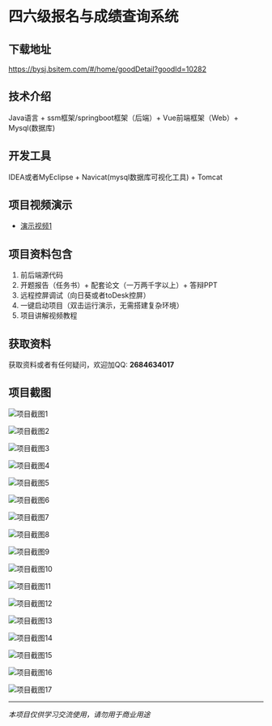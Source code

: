 # 四六级报名与成绩查询系统

## 下载地址
https://bysj.bsitem.com/#/home/goodDetail?goodId=10282

## 技术介绍
Java语言 + ssm框架/springboot框架（后端）+ Vue前端框架（Web）+ Mysql(数据库)

## 开发工具
IDEA或者MyEclipse + Navicat(mysql数据库可视化工具) + Tomcat

## 项目视频演示
- [演示视频1](https://graduation-images.oss-cn-beijing.aliyuncs.com/videos/828%E5%A5%97ssm%E5%BD%95%E5%83%8F/10282_ssm125%E5%9B%9B%E5%85%AD%E7%BA%A7%E6%8A%A5%E5%90%8D%E4%B8%8E%E6%88%90%E7%BB%A9%E6%9F%A5%E8%AF%A2%E7%B3%BB%E7%BB%9F%E5%BD%95%E5%83%8F.mp4)

## 项目资料包含
1. 前后端源代码
2. 开题报告（任务书）+ 配套论文（一万两千字以上）+ 答辩PPT
3. 远程控屏调试（向日葵或者toDesk控屏）
4. 一键启动项目（双击运行演示，无需搭建复杂环境）
5. 项目讲解视频教程

## 获取资料
获取资料或者有任何疑问，欢迎加QQ: **2684634017**

## 项目截图
![项目截图1](https://graduation-images.oss-cn-beijing.aliyuncs.com/图片/10282/毕设论坛项目主图.jpg)

![项目截图2](https://graduation-images.oss-cn-beijing.aliyuncs.com/图片/10282/1.png)

![项目截图3](https://graduation-images.oss-cn-beijing.aliyuncs.com/图片/10282/2.png)

![项目截图4](https://graduation-images.oss-cn-beijing.aliyuncs.com/图片/10282/3.png)

![项目截图5](https://graduation-images.oss-cn-beijing.aliyuncs.com/图片/10282/4.png)

![项目截图6](https://graduation-images.oss-cn-beijing.aliyuncs.com/图片/10282/5.png)

![项目截图7](https://graduation-images.oss-cn-beijing.aliyuncs.com/图片/10282/6.png)

![项目截图8](https://graduation-images.oss-cn-beijing.aliyuncs.com/图片/10282/7.png)

![项目截图9](https://graduation-images.oss-cn-beijing.aliyuncs.com/图片/10282/8.png)

![项目截图10](https://graduation-images.oss-cn-beijing.aliyuncs.com/图片/10282/9.png)

![项目截图11](https://graduation-images.oss-cn-beijing.aliyuncs.com/图片/10282/10.png)

![项目截图12](https://graduation-images.oss-cn-beijing.aliyuncs.com/图片/10282/11.png)

![项目截图13](https://graduation-images.oss-cn-beijing.aliyuncs.com/图片/10282/12.png)

![项目截图14](https://graduation-images.oss-cn-beijing.aliyuncs.com/图片/10282/13.png)

![项目截图15](https://graduation-images.oss-cn-beijing.aliyuncs.com/图片/10282/14.png)

![项目截图16](https://graduation-images.oss-cn-beijing.aliyuncs.com/图片/10282/15.png)

![项目截图17](https://graduation-images.oss-cn-beijing.aliyuncs.com/图片/10282/16.png)

---
*本项目仅供学习交流使用，请勿用于商业用途*
